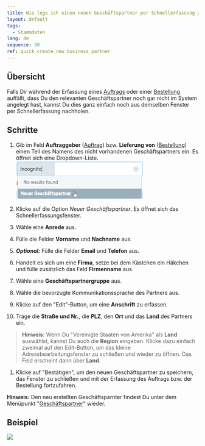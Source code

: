 ```yaml
---
title: Wie lege ich einen neuen Geschäftspartner per Schnellerfassung an?
layout: default
tags:
  - Stammdaten
lang: de
sequence: 50
ref: quick_create_new_business_partner
---
```


## Übersicht
Falls Dir während der Erfassung eines [Auftrags](Auftrag_erfassen) oder einer [Bestellung](Bestellung_erfassen) auffällt, dass Du den relevanten Geschäftspartner noch gar nicht im System angelegt hast, kannst Du dies ganz einfach noch aus demselben Fenster per Schnellerfassung nachholen.

## Schritte
1. Gib im Feld **Auftraggeber** ([Auftrag](Auftrag_erfassen)) bzw. **Lieferung von** ([Bestellung](Bestellung_erfassen)) einen Teil des Namens des nicht vorhandenen Geschäftspartners ein. Es öffnet sich eine Dropdown-Liste.<br>
![](assets/Neuer_Geschaeftspartner_Schnellerfassung.png)

1. Klicke auf die Option *Neuer Geschäftspartner*. Es öffnet sich das Schnellerfassungsfenster.
1. Wähle eine **Anrede** aus.
1. Fülle die Felder **Vorname** und **Nachname** aus.
1. ***Optional:*** Fülle die Felder **Email** und **Telefon** aus.
1. Handelt es sich um eine **Firma**, setze bei dem Kästchen ein Häkchen und fülle zusätzlich das Feld **Firmenname** aus.
1. Wähle eine **Geschäftspartnergruppe** aus.
1. Wähle die bevorzugte Kommunikationssprache des Partners aus.
1. Klicke auf den "Edit"-Button, um eine **Anschrift** zu erfassen.
1. Trage die **Straße und Nr.**, die **PLZ**, den **Ort** und das **Land** des Partners ein.
 >**Hinweis:** Wenn Du "Vereinigte Staaten von Amerika" als **Land** auswählst, kannst Du auch die **Region** eingeben. Klicke dazu einfach zweimal auf den Edit-Button, um das kleine Adressbearbeitungsfenster zu schließen und wieder zu öffnen. Das Feld erscheint dann über **Land**.

1. Klicke auf "Bestätigen", um den neuen Geschäftspartner zu speichern, das Fenster zu schließen und mit der Erfassung des Auftrags bzw. der Bestellung fortzufahren.

**Hinweis:** Den neu erstellten Geschäftsparnter findest Du unter dem Menüpunkt "[Geschäftspartner](Menu)" wieder.

## Beispiel
![](assets/Neuer_Geschaeftspartner_Schnellerfassung.gif)
